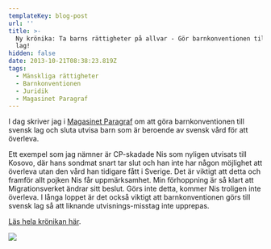 ```yaml
---
templateKey: blog-post
url: ''
title: >-
  Ny krönika: Ta barns rättigheter på allvar - Gör barnkonventionen till svensk
  lag!
hidden: false
date: 2013-10-21T08:38:23.819Z
tags:
  - Mänskliga rättigheter
  - Barnkonventionen
  - Juridik
  - Magasinet Paragraf
---
```

I dag skriver jag i [Magasinet Paragraf](http://www.magasinetparagraf.se/kronikor/gor-barnkonventionen-till-svensk-lag) om att göra barnkonventionen till svensk lag och sluta utvisa barn som är beroende av svensk vård för att överleva.

Ett exempel som jag nämner är CP-skadade Nis som nyligen utvisats till Kosovo, där hans sondmat snart tar slut och han inte har någon möjlighet att överleva utan den vård han tidigare fått i Sverige. Det är viktigt att detta och framför allt pojken Nis får uppmärksamhet. Min förhoppning är så klart att Migrationsverket ändrar sitt beslut. Görs inte detta, kommer Nis troligen inte överleva. I långa loppet är det också viktigt att barnkonventionen görs till svensk lag så att liknande utvisnings-misstag inte upprepas.

[Läs hela krönikan här](http://www.magasinetparagraf.se/kronikor/gor-barnkonventionen-till-svensk-lag). 

![](/uploads/paragrafjpeg.jpg)
